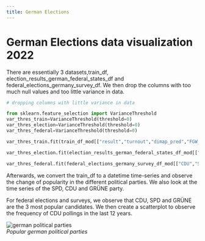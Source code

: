 ```yaml
---
title: German Elections
---
```


# German Elections data visualization 2022
There are essentially 3 datasets,train_df, election_results_german_federal_states_df and federal_elections_germany_survey_df. We then drop the columns with too much null values and too little variance in data.  
```python
# dropping columns with little variance in data

from sklearn.feature_selection import VarianceThreshold
var_thres_train=VarianceThreshold(threshold=0)
var_thres_election=VarianceThreshold(threshold=0)
var_thres_federal=VarianceThreshold(threshold=0)

var_thres_train.fit(train_df_mod[["result","turnout","dimap_pred","FGW_pred"]])

var_thres_election.fit(election_results_german_federal_states_df_mod[["CDU","SPD","Die Gruenen","FDP","Die Linke","AfD"]])

var_thres_federal.fit(federal_elections_germany_survey_df_mod[["CDU","SPD","GRÜNE","FDP","LINKE","AfD","Sonstige"]])
```
Afterwards, we convert the train_df to a datetime time-series and observe the change of popularity in the different political parties. We also look at the time series of the SPD, CDU and GRÜNE party.

For federal elections and surveys, we observe that CDU, SPD and GRÜNE are the 3 most popular candidates. We then create a scatterplot to observe the frequency of CDU pollings in the last 12 years.

![german political parties](https://germanculture.com.ua/wp-content/uploads/2015/12/german_political_parties.jpg)  
*Popular german political parties*